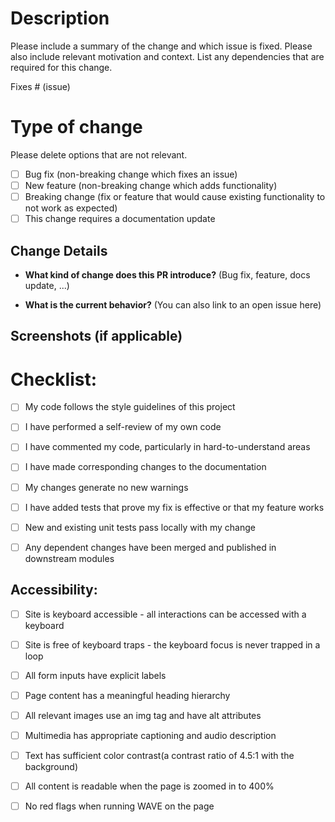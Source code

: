 # Description

Please include a summary of the change and which issue is fixed. Please also include relevant motivation and context. List any dependencies that are required for this change.

Fixes # (issue)

# Type of change

Please delete options that are not relevant.

- [ ] Bug fix (non-breaking change which fixes an issue)
- [ ] New feature (non-breaking change which adds functionality)
- [ ] Breaking change (fix or feature that would cause existing functionality to not work as expected)
- [ ] This change requires a documentation update

## Change Details

- **What kind of change does this PR introduce?** (Bug fix, feature, docs update, ...)

- **What is the current behavior?** (You can also link to an open issue here)

## Screenshots (if applicable)

# Checklist:

- [ ] My code follows the style guidelines of this project

- [ ] I have performed a self-review of my own code

- [ ] I have commented my code, particularly in hard-to-understand areas

- [ ] I have made corresponding changes to the documentation

- [ ] My changes generate no new warnings

- [ ] I have added tests that prove my fix is effective or that my feature works

- [ ] New and existing unit tests pass locally with my change

- [ ] Any dependent changes have been merged and published in downstream modules

## Accessibility:

- [ ] Site is keyboard accessible - all interactions can be accessed with a keyboard

- [ ] Site is free of keyboard traps - the keyboard focus is never trapped in a loop

- [ ] All form inputs have explicit labels

- [ ] Page content has a meaningful heading hierarchy

- [ ] All relevant images use an img tag and have alt attributes
    
- [ ] Multimedia has appropriate captioning and audio description

- [ ] Text has sufficient color contrast(a contrast ratio of 4.5:1 with the background)

- [ ] All content is readable when the page is zoomed in to 400%

- [ ] No red flags when running WAVE on the page
